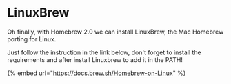 # LinuxBrew

Oh finally, with Homebrew 2.0 we can install LinuxBrew, the Mac Homebrew porting for Linux.

Just follow the instruction in the link below, don't forget to install the requirements and after install Linuxbrew to add it in the PATH!

{% embed url="https://docs.brew.sh/Homebrew-on-Linux" %}

